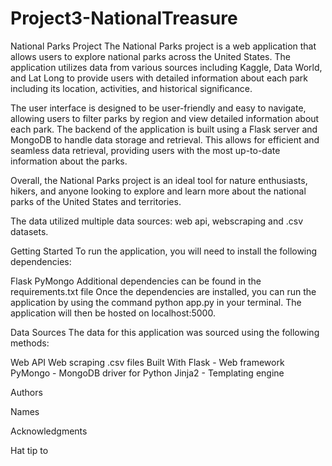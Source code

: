 # Project3-NationalTreasure


National Parks Project
The National Parks project is a web application that allows users to explore national parks across the United States. The application utilizes data from various sources including Kaggle, Data World, and Lat Long to provide users with detailed information about each park including its location, activities, and historical significance.

The user interface is designed to be user-friendly and easy to navigate, allowing users to filter parks by region and view detailed information about each park. The backend of the application is built using a Flask server and MongoDB to handle data storage and retrieval. This allows for efficient and seamless data retrieval, providing users with the most up-to-date information about the parks.

Overall, the National Parks project is an ideal tool for nature enthusiasts, hikers, and anyone looking to explore and learn more about the national parks of the United States and territories.

The data utilized multiple data sources: web api, webscraping and .csv datasets.

Getting Started
To run the application, you will need to install the following dependencies:

Flask
PyMongo
Additional dependencies can be found in the requirements.txt file
Once the dependencies are installed, you can run the application by using the command python app.py in your terminal. The application will then be hosted on localhost:5000.

Data Sources
The data for this application was sourced using the following methods:

Web API
Web scraping
.csv files
Built With
Flask - Web framework
PyMongo - MongoDB driver for Python
Jinja2 - Templating engine

Authors

Names

Acknowledgments

Hat tip to
